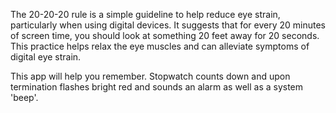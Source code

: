 The 20-20-20 rule is a simple guideline to help reduce eye strain, particularly when using digital devices. 
It suggests that for every 20 minutes of screen time, you should look at something 20 feet away for 20 seconds. 
This practice helps relax the eye muscles and can alleviate symptoms of digital eye strain. 

This app will help you remember.  Stopwatch counts down and upon termination flashes bright red and sounds an alarm as well
as a system 'beep'.
